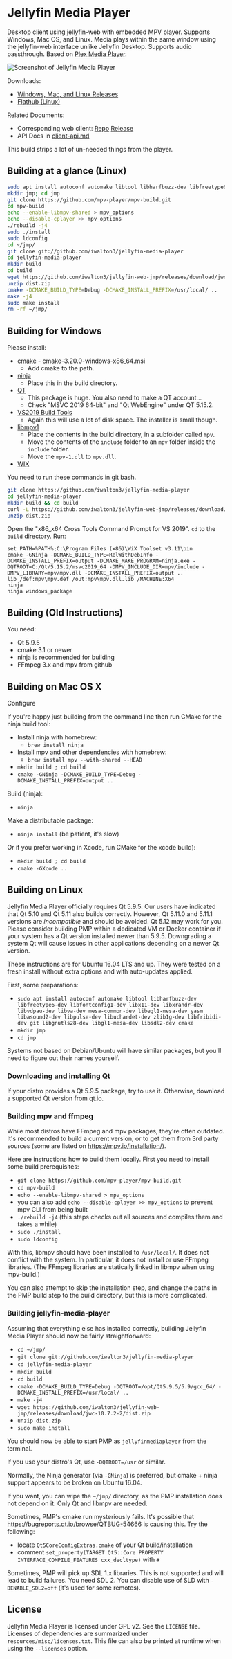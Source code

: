 # Jellyfin Media Player

Desktop client using jellyfin-web with embedded MPV player. Supports Windows, Mac OS,
and Linux. Media plays within the same window using the jellyfin-web interface unlike
Jellyfin Desktop. Supports audio passthrough. Based on [Plex Media Player](https://github.com/plexinc/plex-media-player).

![Screenshot of Jellyfin Media Player](https://raw.githubusercontent.com/iwalton3/mpv-shim-misc-docs/master/images/jmp-player-win.png)

Downloads:
 - [Windows, Mac, and Linux Releases](https://github.com/jellyfin/jellyfin-media-player/releases)
 - [Flathub (Linux)](https://flathub.org/apps/details/com.github.iwalton3.jellyfin-media-player)

Related Documents:
 - Corresponding web client: [Repo](https://github.com/iwalton3/jellyfin-web-jmp/) [Release](https://github.com/iwalton3/jellyfin-web-jmp/releases/)
 - API Docs in [client-api.md](https://github.com/iwalton3/jellyfin-media-player/blob/master/client-api.md)

This build strips a lot of un-needed things from the player.

## Building at a glance (Linux)

```bash
sudo apt install autoconf automake libtool libharfbuzz-dev libfreetype6-dev libfontconfig1-dev libx11-dev libxrandr-dev libvdpau-dev libva-dev mesa-common-dev libegl1-mesa-dev yasm libasound2-dev libpulse-dev libuchardet-dev zlib1g-dev libfribidi-dev git libgnutls28-dev libgl1-mesa-dev libsdl2-dev cmake wget python g++ qtwebengine5-dev qtquickcontrols2-5-dev libqt5x11extras5-dev libcec-dev qml-module-qtquick-controls qml-module-qtwebengine qml-module-qtwebchannel qtbase5-private-dev
mkdir jmp; cd jmp
git clone https://github.com/mpv-player/mpv-build.git
cd mpv-build
echo --enable-libmpv-shared > mpv_options
echo --disable-cplayer >> mpv_options
./rebuild -j4
sudo ./install
sudo ldconfig
cd ~/jmp/
git clone git://github.com/iwalton3/jellyfin-media-player
cd jellyfin-media-player
mkdir build
cd build
wget https://github.com/iwalton3/jellyfin-web-jmp/releases/download/jwc-1.7.2-2/dist.zip
unzip dist.zip
cmake -DCMAKE_BUILD_TYPE=Debug -DCMAKE_INSTALL_PREFIX=/usr/local/ ..
make -j4
sudo make install
rm -rf ~/jmp/
```

## Building for Windows

Please install:
 - [cmake](https://cmake.org/download/) - cmake-3.20.0-windows-x86_64.msi
   - Add cmake to the path.
 - [ninja](https://github.com/ninja-build/ninja/releases)
   - Place this in the build directory.
 - [QT](https://www.qt.io/download-thank-you?hsLang=en)
   - This package is huge. You also need to make a QT account...
   - Check "MSVC 2019 64-bit" and "Qt WebEngine" under QT 5.15.2.
 - [VS2019 Build Tools](https://visualstudio.microsoft.com/downloads/#build-tools-for-visual-studio-2019)
   - Again this will use a lot of disk space. The installer is small though.
 - [libmpv1](https://sourceforge.net/projects/mpv-player-windows/files/libmpv/)
   - Place the contents in the build directory, in a subfolder called `mpv`.
   - Move the contents of the `include` folder to an `mpv` folder inside the `include` folder.
   - Move the `mpv-1.dll` to `mpv.dll`.
 - [WIX](https://wixtoolset.org/releases/v3.11.2/stable)

You need to run these commands in git bash.

```bash
git clone https://github.com/iwalton3/jellyfin-media-player
cd jellyfin-media-player
mkdir build && cd build
curl -L https://github.com/iwalton3/jellyfin-web-jmp/releases/download/jwc-10.7.2-2/dist.zip > dist.zip
unzip dist.zip
```

Open the "x86_x64 Cross Tools Command Prompt for VS 2019". `cd` to the `build` directory. Run:

```
set PATH=%PATH%;C:\Program Files (x86)\WiX Toolset v3.11\bin
cmake -GNinja -DCMAKE_BUILD_TYPE=RelWithDebInfo -DCMAKE_INSTALL_PREFIX=output -DCMAKE_MAKE_PROGRAM=ninja.exe -DQTROOT=C:/Qt/5.15.2/msvc2019_64 -DMPV_INCLUDE_DIR=mpv/include -DMPV_LIBRARY=mpv/mpv.dll -DCMAKE_INSTALL_PREFIX=output ..
lib /def:mpv\mpv.def /out:mpv\mpv.dll.lib /MACHINE:X64
ninja
ninja windows_package
```

## Building (Old Instructions)

You need:

* Qt 5.9.5
* cmake 3.1 or newer
* ninja is recommended for building
* FFmpeg 3.x and mpv from github

## Building on Mac OS X

Configure

If you're happy just building from the command line then run CMake for the ninja build tool:

* Install ninja with homebrew:
  * ``brew install ninja``
* Install mpv and other dependencies with homebrew:
  * ``brew install mpv --with-shared --HEAD``
* ``mkdir build ; cd build``
* ``cmake -GNinja -DCMAKE_BUILD_TYPE=Debug -DCMAKE_INSTALL_PREFIX=output ..``

Build (ninja):

* ``ninja``

Make a distributable package:

* ``ninja install`` (be patient, it's slow)

Or if you prefer working in Xcode, run CMake for the xcode build):

* ``mkdir build ; cd build``
* ``cmake -GXcode ..``

## Building on Linux

Jellyfin Media Player officially requires Qt 5.9.5. Our users have indicated that Qt 5.10 and Qt 5.11 also builds correctly. However, Qt 5.11.0 and 5.11.1 versions are _incompatible_ and should be avoided. Qt 5.12 may work for you. Please consider building PMP within a dedicated VM or Docker container if your system has a Qt version installed newer than 5.9.5. Downgrading a system Qt will cause issues in other applications depending on a newer Qt version.

These instructions are for Ubuntu 16.04 LTS and up. They were tested on a fresh install without extra options and with auto-updates applied.

First, some preparations:

* ``sudo apt install autoconf automake libtool libharfbuzz-dev libfreetype6-dev libfontconfig1-dev
    libx11-dev libxrandr-dev libvdpau-dev libva-dev mesa-common-dev libegl1-mesa-dev
    yasm libasound2-dev libpulse-dev libuchardet-dev zlib1g-dev libfribidi-dev git
    libgnutls28-dev libgl1-mesa-dev libsdl2-dev cmake``
* ``mkdir jmp``
* ``cd jmp``

Systems not based on Debian/Ubuntu will have similar packages, but you'll need to figure out their names yourself.

### Downloading and installing Qt

If your distro provides a Qt 5.9.5 package, try to use it. Otherwise, download a supported Qt version from qt.io.

### Building mpv and ffmpeg

While most distros have FFmpeg and mpv packages, they're often outdated. It's recommended to build a current version, or to get them from 3rd party sources (some are listed on https://mpv.io/installation/).

Here are instructions how to build them locally. First you need to install some build prerequisites:

* ``git clone https://github.com/mpv-player/mpv-build.git``
* ``cd mpv-build``
* ``echo --enable-libmpv-shared > mpv_options``
* you can also add ``echo --disable-cplayer >> mpv_options`` to prevent mpv CLI from being built
* ``./rebuild -j4`` (this steps checks out all sources and compiles them and takes a while)
* ``sudo ./install``
* ``sudo ldconfig``

With this, libmpv should have been installed to ``/usr/local/``. It does not conflict with the system. In particular, it does not install or use FFmpeg libraries. (The FFmpeg libraries are statically linked in libmpv when using mpv-build.)

You can also attempt to skip the installation step, and change the paths in the PMP build step to the build directory, but this is more complicated.

### Building jellyfin-media-player

Assuming that everything else has installed correctly, building Jellyfin Media Player should now be fairly straightforward:

* ``cd ~/jmp/``
* ``git clone git://github.com/iwalton3/jellyfin-media-player``
* ``cd jellyfin-media-player``
* ``mkdir build``
* ``cd build``
* ``cmake -DCMAKE_BUILD_TYPE=Debug -DQTROOT=/opt/Qt5.9.5/5.9/gcc_64/ -DCMAKE_INSTALL_PREFIX=/usr/local/ ..``
* ``make -j4``
* ``wget https://github.com/iwalton3/jellyfin-web-jmp/releases/download/jwc-10.7.2-2/dist.zip``
* ``unzip dist.zip``
* ``sudo make install``

You should now be able to start PMP as ``jellyfinmediaplayer`` from the terminal.

If you use your distro's Qt, use `-DQTROOT=/usr` or similar.

Normally, the Ninja generator (via ``-GNinja``) is preferred, but cmake + ninja support appears to be broken on Ubuntu 16.04.

If you want, you can wipe the ``~/jmp/`` directory, as the PMP installation does not depend on it. Only Qt and libmpv are needed.

Sometimes, PMP's cmake run mysteriously fails. It's possible that https://bugreports.qt.io/browse/QTBUG-54666 is causing this. Try the following:

* locate ``Qt5CoreConfigExtras.cmake`` of your Qt build/installation
* comment ``set_property(TARGET Qt5::Core PROPERTY INTERFACE_COMPILE_FEATURES cxx_decltype)`` with ``#``

Sometimes, PMP will pick up SDL 1.x libraries. This is not supported and will lead to build failures. You need SDL 2. You can disable use of SLD with ``-DENABLE_SDL2=off`` (it's used for some remotes).

## License

Jellyfin Media Player is licensed under GPL v2. See the ``LICENSE`` file.
Licenses of dependencies are summarized under ``resources/misc/licenses.txt``.
This file can also be printed at runtime when using the ``--licenses`` option.
